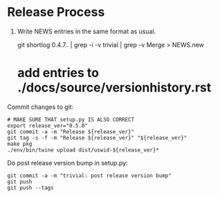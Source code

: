 # Release Process

1. Write NEWS entries in the same format as usual.

    git shortlog 0.4.7.. | grep -i -v trivial | grep -v Merge > NEWS.new
    # add entries to ./docs/source/versionhistory.rst

Commit changes to git:

    # MAKE SURE THAT setup.py IS ALSO CORRECT
    export release_ver="0.5.0"
    git commit -a -m "Release ${release_ver}"
    git tag -s -f -m "Release ${release_ver}" "${release_ver}"
    make pkg
    ./env/bin/twine upload dist/uswid-${release_ver}*

Do post release version bump in setup.py:

    git commit -a -m "trivial: post release version bump"
    git push
    git push --tags
